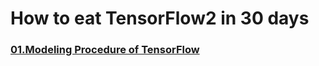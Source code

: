# How to eat TensorFlow2 in 30 days

### [01.Modeling Procedure of TensorFlow](https://github.com/udaypratapyati/DeepLearning_With_Tensorflow2/tree/master/07.Eat_Tensorflow2_In_30_Days/01.Modeling%20Procedure%20of%20Tensorflow)